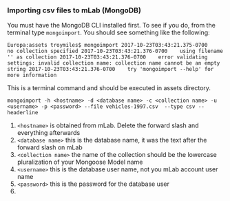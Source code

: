 

### Importing csv files to mLab (MongoDB)

You must have the MongoDB CLI installed first. To see if you do, from the terminal type `mongoimport`.
You should see something like the following: 

`Europa:assets troymiles$ mongoimport
2017-10-23T03:43:21.375-0700	no collection specified
2017-10-23T03:43:21.376-0700	using filename '' as collection
2017-10-23T03:43:21.376-0700	error validating settings: invalid collection name: collection name cannot be an empty string
2017-10-23T03:43:21.376-0700	try 'mongoimport --help' for more information`

This is a terminal command and should be executed in assets directory.  

`mongoimport -h <hostname> -d <database name> -c <collection name> -u <username> -p <password> --file vehicles-1997.csv  --type csv --headerline`

1. `<hostname>` is obtained from mLab. Delete the forward slash and everything afterwards
1. `<database name>` this is the database name, it was the text after the forward slash on mLab
1. `<collection name>` the name of the collection should be the lowercase pluralization of your Mongoose Model name
1. `<username>` this is the database user name, not you mLab account user name
1. `<password>` this is the password for the database user
1. 